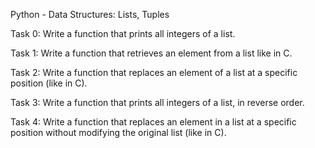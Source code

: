 Python - Data Structures: Lists, Tuples 

Task 0: Write a function that prints all integers of a list.

Task 1: Write a function that retrieves an element from a list like in C.

Task 2: Write a function that replaces an element of a list at a specific position (like in C).

Task 3: Write a function that prints all integers of a list, in reverse order.

Task 4: Write a function that replaces an element in a list at a specific position without modifying the original list (like in C).